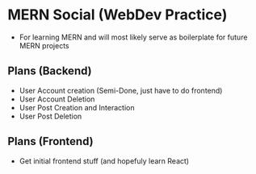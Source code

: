 # MERN Social (WebDev Practice)
- For learning MERN and will most likely serve as boilerplate for future MERN projects

## Plans (Backend)
- User Account creation (Semi-Done, just have to do frontend)
- User Account Deletion
- User Post Creation and Interaction
- User Post Deletion

## Plans (Frontend)
- Get initial frontend stuff (and hopefuly learn React) 


